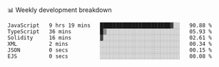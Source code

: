 📊 Weekly development breakdown
<!--START_SECTION:waka-->

```text
JavaScript   9 hrs 19 mins   ██████████████████████▓░░   90.88 %
TypeScript   36 mins         █▒░░░░░░░░░░░░░░░░░░░░░░░   05.93 %
Solidity     16 mins         ▓░░░░░░░░░░░░░░░░░░░░░░░░   02.61 %
XML          2 mins          ░░░░░░░░░░░░░░░░░░░░░░░░░   00.34 %
JSON         0 secs          ░░░░░░░░░░░░░░░░░░░░░░░░░   00.15 %
EJS          0 secs          ░░░░░░░░░░░░░░░░░░░░░░░░░   00.08 %
```

<!--END_SECTION:waka-->

